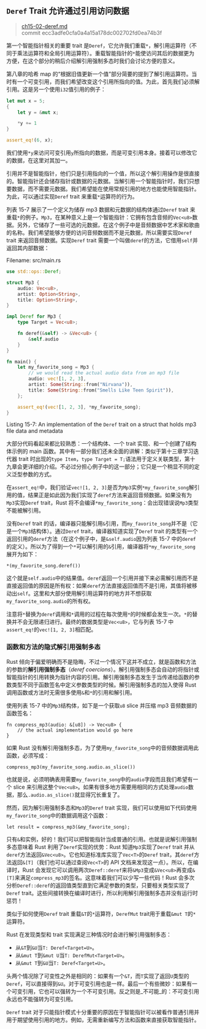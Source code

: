 ## `Deref` Trait 允许通过引用访问数据

> [ch15-02-deref.md](https://github.com/rust-lang/book/blob/master/second-edition/src/ch15-02-deref.md)
> <br>
> commit ecc3adfe0cfa0a4a15a178dc002702fd0ea74b3f

第一个智能指针相关的重要 trait 是`Deref`，它允许我们重载`*`，解引用运算符（不同于乘法运算符和全局引用运算符）。重载智能指针的`*`能使访问其后的数据更为方便，在这个部分的稍后介绍解引用强制多态时我们会讨论方便的意义。

第八章的哈希 map 的“根据旧值更新一个值”部分简要的提到了解引用运算符。当时有一个可变引用，而我们希望改变这个引用所指向的值。为此，首先我们必须解引用。这是另一个使用`i32`值引用的例子：

```rust
let mut x = 5;
{
    let y = &mut x;

    *y += 1
}

assert_eq!(6, x);
```

我们使用`*y`来访问可变引用`y`所指向的数据，而是可变引用本身。接着可以修改它的数据，在这里对其加一。

引用并不是智能指针，他们只是引用指向的一个值，所以这个解引用操作是很直接的。智能指针还会储存指针或数据的元数据。当解引用一个智能指针时，我们只想要数据，而不需要元数据。我们希望能在使用常规引用的地方也能使用智能指针。为此，可以通过实现`Deref` trait 来重载`*`运算符的行为。

列表 15-7 展示了一个定义为储存 mp3 数据和元数据的结构体通过`Deref` trait 来重载`*`的例子。`Mp3`，在某种意义上是一个智能指针：它拥有包含音频的`Vec<u8>`数据。另外，它储存了一些可选的元数据，在这个例子中是音频数据中艺术家和歌曲的名称。我们希望能够方便的访问音频数据而不是元数据，所以需要实现`Deref` trait 来返回音频数据。实现`Deref` trait 需要一个叫做`deref`的方法，它借用`self`并返回其内部数据：

<span class="filename">Filename: src/main.rs</span>

```rust
use std::ops::Deref;

struct Mp3 {
    audio: Vec<u8>,
    artist: Option<String>,
    title: Option<String>,
}

impl Deref for Mp3 {
    type Target = Vec<u8>;

    fn deref(&self) -> &Vec<u8> {
        &self.audio
    }
}

fn main() {
    let my_favorite_song = Mp3 {
        // we would read the actual audio data from an mp3 file
        audio: vec![1, 2, 3],
        artist: Some(String::from("Nirvana")),
        title: Some(String::from("Smells Like Teen Spirit")),
    };

    assert_eq!(vec![1, 2, 3], *my_favorite_song);
}
```

<span class="caption">Listing 15-7: An implementation of the `Deref` trait on a
struct that holds mp3 file data and metadata</span>

大部分代码看起来都比较熟悉：一个结构体、一个 trait 实现、和一个创建了结构体示例的 main 函数。其中有一部分我们还未全面的讲解：类似于第十三章学习迭代器 trait 时出现的`type Item`，`type Target = T;`语法用于定义关联类型，第十九章会更详细的介绍。不必过分担心例子中的这一部分；它只是一个稍显不同的定义泛型参数的方式。

在`assert_eq!`中，我们验证`vec![1, 2, 3]`是否为`Mp3`实例`*my_favorite_song`解引用的值，结果正是如此因为我们实现了`deref`方法来返回音频数据。如果没有为`Mp3`实现`Deref` trait，Rust 将不会编译`*my_favorite_song`：会出现错误说`Mp3`类型不能被解引用。

没有`Deref` trait 的话，编译器只能解引用`&`引用，而`my_favorite_song`并不是（它是一个`Mp3`结构体）。通过`Deref` trait，编译器知道实现了`Deref` trait 的类型有一个返回引用的`deref`方法（在这个例子中，是`&self.audio`因为列表 15-7 中的`deref`的定义）。所以为了得到一个`*`可以解引用的`&`引用，编译器将`*my_favorite_song`展开为如下：

```rust,ignore
*(my_favorite_song.deref())
```

这个就是`self.audio`中的结果值。`deref`返回一个引用并接下来必需解引用而不是直接返回值的原因是所有权：如果`deref`方法直接返回值而不是引用，其值将被移动出`self`。这里和大部分使用解引用运算符的地方并不想获取`my_favorite_song.audio`的所有权。

注意将`*`替换为`deref`调用和`*`调用的过程在每次使用`*`的时候都会发生一次。`*`的替换并不会无限递归进行。最终的数据类型是`Vec<u8>`，它与列表 15-7 中`assert_eq!`的`vec![1, 2, 3]`相匹配。

### 函数和方法的隐式解引用强制多态

Rust 倾向于偏爱明确而不是隐晦，不过一个情况下这并不成立，就是函数和方法的参数的**解引用强制多态**（*deref coercions*）。解引用强制多态会自动的将指针或智能指针的引用转换为指针内容的引用。解引用强制多态发生于当传递给函数的参数类型不同于函数签名中定义参数类型的时候。解引用强制多态的加入使得 Rust 调用函数或方法时无需很多使用`&`和`*`的引用和解引用。

使用列表 15-7 中的`Mp3`结构体，如下是一个获取`u8` slice 并压缩 mp3 音频数据的函数签名：

```rust,ignore
fn compress_mp3(audio: &[u8]) -> Vec<u8> {
    // the actual implementation would go here
}
```

如果 Rust 没有解引用强制多态，为了使用`my_favorite_song`中的音频数据调用此函数，必须写成：

```rust,ignore
compress_mp3(my_favorite_song.audio.as_slice())
```

也就是说，必须明确表用需要`my_favorite_song`中的`audio`字段而且我们希望有一个 slice 来引用这整个`Vec<u8>`。如果有很多地方需要用相同的方式处理`audio`数据，那么`.audio.as_slice()`就显得冗长重复了。

然而，因为解引用强制多态和`Mp3`的`Deref` trait 实现，我们可以使用如下代码使用`my_favorite_song`中的数据调用这个函数：

```rust,ignore
let result = compress_mp3(&my_favorite_song);
```

只有`&`和实例，好的！我们可以把智能指针当成普通的引用。也就是说解引用强制多态意味着 Rust 利用了`Deref`实现的优势：Rust 知道`Mp3`实现了`Deref` trait 并从`deref`方法返回`&Vec<u8>`。它也知道标准库实现了`Vec<T>`的`Deref` trait，其`deref`方法返回`&[T]`（我们也可以通过查阅`Vec<T>`的 API 文档来发现这一点）。所以，在编译时，Rust 会发现它可以调用两次`Deref::deref`来将`&Mp3`变成`&Vec<u8>`再变成`&[T]`来满足`compress_mp3`的签名。这意味着我们可以少写一些代码！Rust 会多次分析`Deref::deref`的返回值类型直到它满足参数的类型，只要相关类型实现了`Deref` trait。这些间接转换在编译时进行，所以利用解引用强制多态并没有运行时惩罚！

类似于如何使用`Deref` trait 重载`&T`的`*`运算符，`DerefMut` trait用于重载`&mut T`的`*`运算符。

Rust 在发现类型和 trait 实现满足三种情况时会进行解引用强制多态：

* 从`&T`到`&U`当`T: Deref<Target=U>`。
* 从`&mut T`到`&mut U`当`T: DerefMut<Target=U>`。
* 从`&mut T`到`&U`当`T: Deref<Target=U>`。

头两个情况除了可变性之外是相同的：如果有一个`&T`，而`T`实现了返回`U`类型的`Deref`，可以直接得到`&U`。对于可变引用也是一样。最后一个有些微妙：如果有一个可变引用，它也可以强转为一个不可变引用。反之则是_不可能_的：不可变引用永远也不能强转为可变引用。

`Deref` trait 对于只能指针模式十分重要的原因在于智能指针可以被看作普通引用并用于期望使用引用的地方。例如，无需重新编写方法和函数来直接获取智能指针。